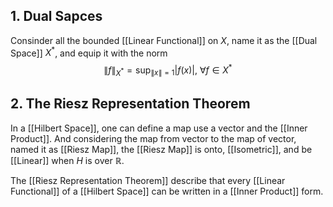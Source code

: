 ## 1. Dual Sapces

Consinder all the bounded [[Linear Functional]] on $X$, name it as the [[Dual Space]] $X^*$, and equip it with the norm
$$\|f\|_{X^*} = \sup_{\|x\| = 1} |f(x)|,\ \forall f \in X^* $$

## 2. The Riesz Representation Theorem

In a [[Hilbert Space]], one can define a map use a vector and the [[Inner Product]]. And considering the map from vector to the map of vector, named it as [[Riesz Map]], the [[Riesz Map]] is onto, [[Isometric]], and be [[Linear]] when $H$ is over $\mathbb R$.

The [[Riesz Representation Theorem]] describe that every [[Linear Functional]] of a [[Hilbert Space]] can be written in a [[Inner Product]] form.
